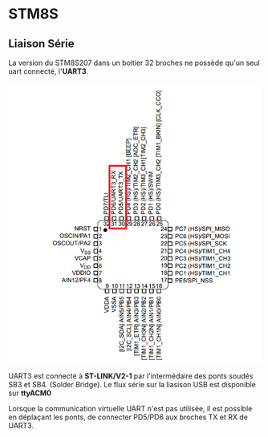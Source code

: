 ﻿# STM8S

## Liaison Série

La version du STM8S207 dans un boitier  32 broches ne possède qu'un seul uart connecté, l'**UART3**.

![Brochage STM8S207](/serial/brochageSTM8S2007.png)

UART3  est connecté  à  **ST-LINK/V2-1** par l'intermédaire des ponts soudés SB3 et SB4. (Solder Bridge). Le flux série sur la liasison USB est disponible sur **ttyACM0** 

Lorsque la communication virtuelle UART n'est pas utilisée,  il est possible en déplaçant les ponts, de connecter PD5/PD6 aux broches TX et RX de UART3.











